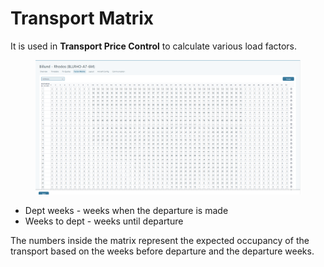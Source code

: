 # Transport Matrix

It is used in **Transport Price Control** to calculate various load factors.

<figure><img src="../../.gitbook/assets/image (2) (1) (1) (1) (1) (1) (1) (1) (1) (1) (1) (1) (1) (1) (1) (1) (1) (1) (1) (1) (1) (1) (1) (1) (1) (1) (1) (1) (1).png" alt=""><figcaption></figcaption></figure>

* Dept weeks - weeks when the departure is made
* Weeks to dept - weeks until departure

The numbers inside the matrix represent the expected occupancy of the transport based on the weeks before departure and the departure weeks.
